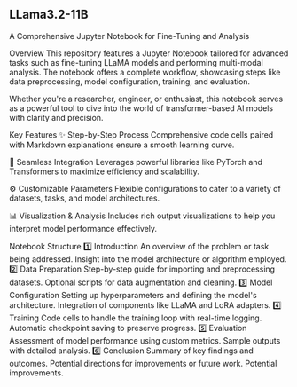 ## LLama3.2-11B
A Comprehensive Jupyter Notebook for Fine-Tuning and Analysis

Overview
This repository features a Jupyter Notebook tailored for advanced tasks such as fine-tuning LLaMA models and performing multi-modal analysis. The notebook offers a complete workflow, showcasing steps like data preprocessing, model configuration, training, and evaluation.

Whether you're a researcher, engineer, or enthusiast, this notebook serves as a powerful tool to dive into the world of transformer-based AI models with clarity and precision.

Key Features
✨ Step-by-Step Process
Comprehensive code cells paired with Markdown explanations ensure a smooth learning curve.

🔗 Seamless Integration
Leverages powerful libraries like PyTorch and Transformers to maximize efficiency and scalability.

⚙️ Customizable Parameters
Flexible configurations to cater to a variety of datasets, tasks, and model architectures.

📊 Visualization & Analysis
Includes rich output visualizations to help you interpret model performance effectively.

Notebook Structure
1️⃣ Introduction
An overview of the problem or task being addressed.
Insight into the model architecture or algorithm employed.
2️⃣ Data Preparation
Step-by-step guide for importing and preprocessing datasets.
Optional scripts for data augmentation and cleaning.
3️⃣ Model Configuration
Setting up hyperparameters and defining the model's architecture.
Integration of components like LLaMA and LoRA adapters.
4️⃣ Training
Code cells to handle the training loop with real-time logging.
Automatic checkpoint saving to preserve progress.
5️⃣ Evaluation
Assessment of model performance using custom metrics.
Sample outputs with detailed analysis.
6️⃣ Conclusion
Summary of key findings and outcomes.
Potential directions for improvements or future work.
Potential improvements.
